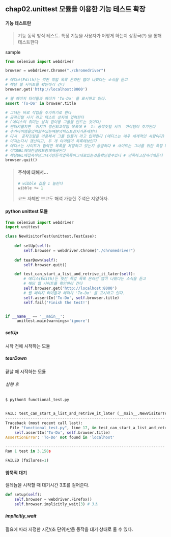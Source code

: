 ## chap02.unittest 모듈을 이용한 기능 테스트 확장

#### 기능 테스트란

>  기능 동작 방식 테스트. 특정 기능을 사용자가 어떻게 하는지 상황극(?) 을 통해 테스트한다

sample 

```python
from selenium import webdriver

browser = webdriver.Chrome("./chromedriver")

# 에디스(Edith)는 멋진 작업 목록 온라인 앱이 나왔다는 소식을 듣고 
# 해당 웹 사이트를 확인하러 간다
browser.get('http://localhost:8000')

# 웹 페이지 타이틀과 헤더가 'To-Do' 를 표시하고 있다.
assert 'To-Do' in browser.title

# 그녀는 바로 작업을 추가하기로 한다
# 공작깃털 사기 라고 텍스트 상자에 입력한다
# (에디스의 취미는 날치 잡이용 그물을 만드는 것이다)
# 엔터키를치면  이지가 갱신되고작업 목록에 #  1: 공작깃털 사기  아이템이 추가된다
# 추가아이템을입력할수있는여분의텍스트상자가존재한다
# 다시  공작깃털을 이용해서 그물 만들기 라고 입력한다 (에디스는 매우 체계적인 사람이다)
# 이지는다시 갱신되고, 두 개 아이템이 목록에보인다
# 에디스는 사이트가 입력한 목록을 저장하고 있는지 궁금하다 # 사이트는 그녀를 위한 특정 URL을 생성해준다
# 이때URL에대한설명도함께제공된다
# 해당URL에접속하면그녀가만든작업목록이그대로있는것을확인할수있다 # 만족하고잠자리에든다
browser.quit()

```

> #### 주석에 대해서...
>
> ```python
> # wibble 값을 1 늘린다 
> wibble += 1
> ```
>
> 코드 자체만 보고도 해석 가능한 주석은 지양하자.



#### python unittest 모듈

```python
from selenium import webdriver
import unittest

class NewVisitorTest(unittest.TestCase):
    
    def setUp(self):
        self.browser = webdriver.Chrome("./chromedriver")
    
    def tearDown(self):
        self.browser.quit()

    def test_can_start_a_list_and_retrive_it_later(self):
        # 에디스(Edith)는 멋진 작업 목록 온라인 앱이 나왔다는 소식을 듣고 
        # 해당 웹 사이트를 확인하러 간다
        self.browser.get('http://localhost:8000')
        # 웹 페이지 타이틀과 헤더가 'To-Do' 를 표시하고 있다.
        self.assertIn('To-Do', self.browser.title)
        self.fail('Finish the test!')


if __name__ == '__main__':
     unittest.main(warnings='ignore') 

```

##### setUp

시작 전에 시작하는 모듈

##### tearDown

끝날 때 시작하는 모듈



###### 실행 후 

```python
$ python3 functional_test.py
```

```python

FAIL: test_can_start_a_list_and_retrive_it_later (__main__.NewVisitorTest)
----------------------------------------------------------------------
Traceback (most recent call last):
  File "functional_test.py", line 17, in test_can_start_a_list_and_retrive_it_later
    self.assertIn('To-Do', self.browser.title)
AssertionError: 'To-Do' not found in 'localhost'

----------------------------------------------------------------------
Ran 1 test in 3.158s

FAILED (failures=1)
```



#### 암묵적 대기 

셀레늄을 시작할 때 대기시간 3초를 걸어준다.

```python
def setup(self):
	self.browser = webdriver.Firefox() 
    self.browser.implicitly_wait(3) # 3초
```

##### implicitly_wait

필요에 따라 지정한 시간(초 단위)만큼 동작을 대기 상태로 둘 수 있다. 